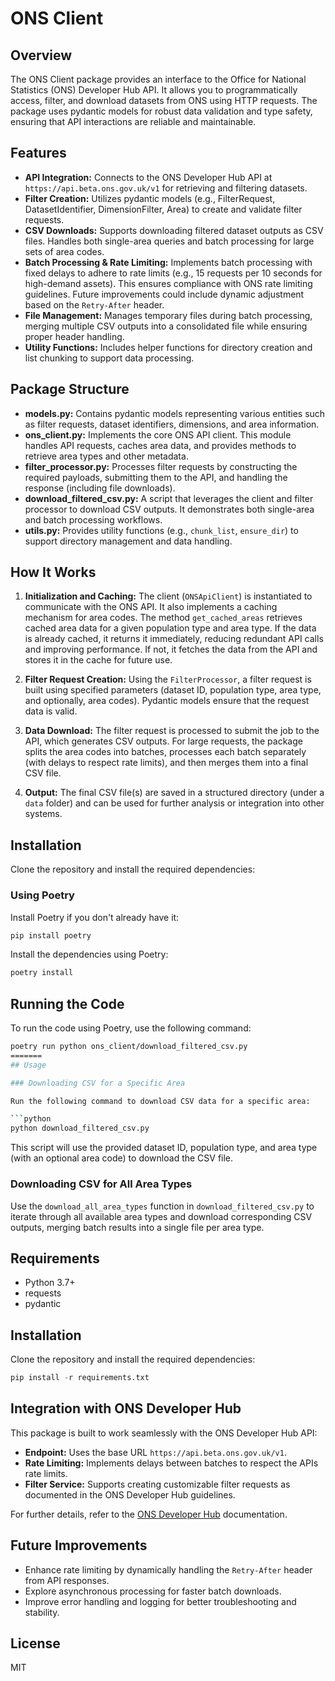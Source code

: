 # ONS Client

## Overview

The ONS Client package provides an interface to the Office for National Statistics (ONS) Developer Hub API. It allows you to programmatically access, filter, and download datasets from ONS using HTTP requests. The package uses pydantic models for robust data validation and type safety, ensuring that API interactions are reliable and maintainable.

## Features

- **API Integration:** Connects to the ONS Developer Hub API at `https://api.beta.ons.gov.uk/v1` for retrieving and filtering datasets.
- **Filter Creation:** Utilizes pydantic models (e.g., FilterRequest, DatasetIdentifier, DimensionFilter, Area) to create and validate filter requests.
- **CSV Downloads:** Supports downloading filtered dataset outputs as CSV files. Handles both single-area queries and batch processing for large sets of area codes.
- **Batch Processing & Rate Limiting:** Implements batch processing with fixed delays to adhere to rate limits (e.g., 15 requests per 10 seconds for high-demand assets). This ensures compliance with ONS rate limiting guidelines. Future improvements could include dynamic adjustment based on the `Retry-After` header.
- **File Management:** Manages temporary files during batch processing, merging multiple CSV outputs into a consolidated file while ensuring proper header handling.
- **Utility Functions:** Includes helper functions for directory creation and list chunking to support data processing.

## Package Structure

- **models.py:** Contains pydantic models representing various entities such as filter requests, dataset identifiers, dimensions, and area information.
- **ons_client.py:** Implements the core ONS API client. This module handles API requests, caches area data, and provides methods to retrieve area types and other metadata.
- **filter_processor.py:** Processes filter requests by constructing the required payloads, submitting them to the API, and handling the response (including file downloads).
- **download_filtered_csv.py:** A script that leverages the client and filter processor to download CSV outputs. It demonstrates both single-area and batch processing workflows.
- **utils.py:** Provides utility functions (e.g., `chunk_list`, `ensure_dir`) to support directory management and data handling.

## How It Works

1. **Initialization and Caching:** The client (`ONSApiClient`) is instantiated to communicate with the ONS API. It also implements a caching mechanism for area codes. The method `get_cached_areas` retrieves cached area data for a given population type and area type. If the data is already cached, it returns it immediately, reducing redundant API calls and improving performance. If not, it fetches the data from the API and stores it in the cache for future use.

2. **Filter Request Creation:** Using the `FilterProcessor`, a filter request is built using specified parameters (dataset ID, population type, area type, and optionally, area codes). Pydantic models ensure that the request data is valid.

3. **Data Download:** The filter request is processed to submit the job to the API, which generates CSV outputs. For large requests, the package splits the area codes into batches, processes each batch separately (with delays to respect rate limits), and then merges them into a final CSV file.

4. **Output:** The final CSV file(s) are saved in a structured directory (under a `data` folder) and can be used for further analysis or integration into other systems.

## Installation

Clone the repository and install the required dependencies:

### Using Poetry

Install Poetry if you don't already have it:

```bash
pip install poetry
```

Install the dependencies using Poetry:

```bash
poetry install
```

## Running the Code

To run the code using Poetry, use the following command:

```bash
poetry run python ons_client/download_filtered_csv.py
=======
## Usage

### Downloading CSV for a Specific Area

Run the following command to download CSV data for a specific area:

```python
python download_filtered_csv.py
```

This script will use the provided dataset ID, population type, and area type (with an optional area code) to download the CSV file.

### Downloading CSV for All Area Types

Use the `download_all_area_types` function in `download_filtered_csv.py` to iterate through all available area types and download corresponding CSV outputs, merging batch results into a single file per area type.

## Requirements

- Python 3.7+
- requests
- pydantic

## Installation

Clone the repository and install the required dependencies:

```python
pip install -r requirements.txt
```

## Integration with ONS Developer Hub

This package is built to work seamlessly with the ONS Developer Hub API:

- **Endpoint:** Uses the base URL `https://api.beta.ons.gov.uk/v1`.
- **Rate Limiting:** Implements delays between batches to respect the APIs rate limits.
- **Filter Service:** Supports creating customizable filter requests as documented in the ONS Developer Hub guidelines.

For further details, refer to the [ONS Developer Hub](https://developer.ons.gov.uk/) documentation.

## Future Improvements

- Enhance rate limiting by dynamically handling the `Retry-After` header from API responses.
- Explore asynchronous processing for faster batch downloads.
- Improve error handling and logging for better troubleshooting and stability.

## License

MIT
